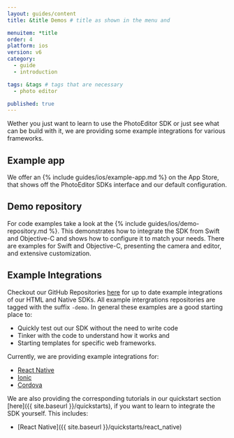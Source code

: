 ```yaml
---
layout: guides/content
title: &title Demos # title as shown in the menu and 

menuitem: *title
order: 4
platform: ios
version: v6
category: 
  - guide
  - introduction

tags: &tags # tags that are necessary
  - photo editor 

published: true
---
```



Wether you just want to learn to use the PhotoEditor SDK or just see what can be build with it, we are providing some example integrations for various frameworks.

## Example app

We offer an {% include guides/ios/example-app.md %} on the App Store, that shows off the PhotoEditor SDKs interface and our default configuration.

## Demo repository
For code examples take a look at the {% include guides/ios/demo-repository.md %}. This demonstrates how to integrate the SDK from Swift and Objective-C and shows how to configure it to match your needs. There are examples for Swift and Objective-C, presenting the camera and editor, and extensive customization.

## Example Integrations

Checkout our GitHub Repositories [here](https://github.com/imgly/) for up to date example integrations of our HTML and Native SDKs. 
All example intergrations repositories are tagged with the suffix `-demo`. In general these examples are a good starting place to:

 * Quickly test out our SDK without the need to write code
 * Tinker with the code to understand how it works and
 * Starting templates for specific web frameworks.

 Currently, we are providing example integrations for:

  * [React Native](https://github.com/imgly/pesdk-react-native-demo) 
  * [Ionic](https://github.com/imgly/pesdk-ionic-demo)
  * [Cordova](https://github.com/imgly/pesdk-cordova-demo)

We are also providing the corresponding tutorials in our quickstart section [here]({{ site.baseurl }}/quickstarts), if you want to learn to integrate the SDK yourself. This includes:

  * [React Native]({{ site.baseurl }}/quickstarts/react_native)
